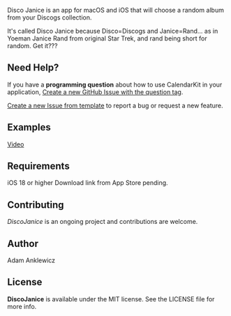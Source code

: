 Disco Janice is an app for macOS and iOS that will choose a random album from your Discogs collection.

It's called Disco Janice because Disco=Discogs and Janice=Rand... as in Yoeman Janice Rand from original Star Trek, and rand being short for random. Get it??? 

## Need Help?
If you have a **programming question** about how to use CalendarKit in your application, [Create a new GitHub Issue with the question tag](https://github.com/aanklewicz/DiscoJanice/issues/new?assignees=&labels=question&projects=&template=question.md&title=).

[Create a new Issue from template](https://github.com/aanklewicz/DiscoJanice/issues/new/choose) to report a bug or request a new feature.


## Examples
[Video](https://youtube.com/shorts/4Y_LSs58Bqw?si=emdO1CWZDpoB8QFM)

## Requirements

iOS 18 or higher
Download link from App Store pending.

## Contributing

*DiscoJanice* is an ongoing project and contributions are welcome.

## Author

Adam Anklewicz


## License

**DiscoJanice** is available under the MIT license. See the LICENSE file for more info.
